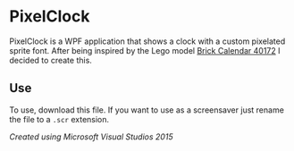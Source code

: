 # PixelClock
PixelClock is a WPF application that shows a clock with a custom pixelated sprite font.
After being inspired by the Lego model [Brick Calendar 40172](http://shop.lego.com/Brick-Calendar-2017-40172) I decided to create this.

## Use
To use, download this file. If you want to use as a screensaver just rename the file to a `.scr` extension.

*Created using Microsoft Visual Studios 2015*
